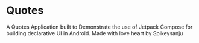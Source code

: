 # Quotes
A Quotes Application built to Demonstrate the use of Jetpack Compose for building declarative UI in Android. Made with love heart by Spikeysanju
